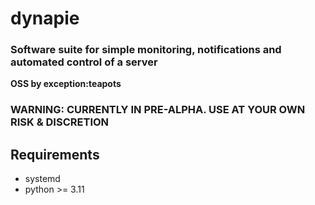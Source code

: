 # dynapie 
### Software suite for simple monitoring, notifications and automated control of a server
**OSS by exception:teapots**

### WARNING: CURRENTLY IN PRE-ALPHA. USE AT YOUR OWN RISK & DISCRETION

## Requirements
- systemd
- python >= 3.11